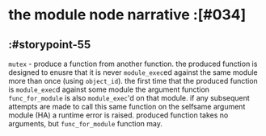 # the module node narrative :[#034]


## :#storypoint-55

`mutex`        - produce a function from another function. the produced
function is designed to enusre that it is never `module_exec`ed against
the same module more than once (using `object_id`). the first time that
the produced function is `module_exec`d against some module the argument
function `func_for_module` is also `module_exec`'d on that module. if any
subsequent attempts are made to call this same function on the selfsame
argument module (HA) a runtime error is raised. produced function takes
no arguments, but `func_for_module` function may.
